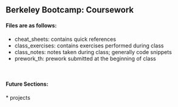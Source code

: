 <h2>Berkeley Bootcamp: Coursework</h2>


<h4>Files are as follows: </h4>

<ul>
    <li>cheat_sheets: contains quick references</li>
    <li>class_exercises: contains exercises performed during class</li>
    <li>class_notes: notes taken during class; generally code snippets</li>
    <li>prework_th: prework submitted at the beginning of class</li>
</ul>
<br>

<h4>Future Sections:</h4>
* projects
